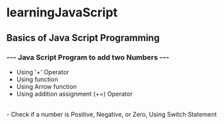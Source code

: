 # learningJavaScript
## Basics of Java Script Programming 
### --- Java Script Program to add two Numbers ---

 - Using '+' Operator
 - Using function
 - Using Arrow function
 - Using addition assignment (+=) Operator
</br>
 - Check if a number is Positive, Negative, or Zero, Using Switch Statement
